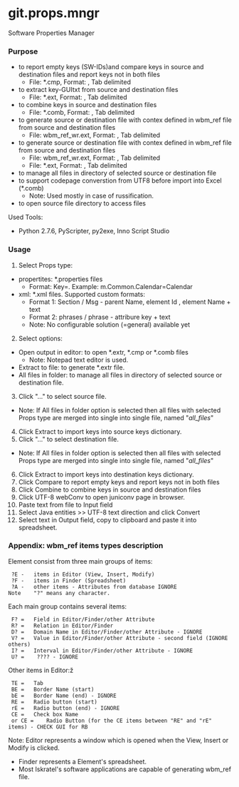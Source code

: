 git.props.mngr
==============

Software Properties Manager

### Purpose
* to report empty keys (SW-IDs)and compare keys in source and destination files and report keys not in both files
  * File: *.cmp, Format: <SW-ID> <SRC-GUI-TXT>, Tab delimited
* to extract key-GUItxt from source and destination files
  * File: *.ext, Format: <SW-ID> <SRC-GUI-TXT>, Tab delimited
* to combine keys in source and destination files
  * File: *.comb, Format: <Src Dir> <File> <Ratio> <SW ID> <English> <Russian>, Tab delimited
* to generate source or destination file with contex defined in wbm_ref file from source and destination files
  * File: wbm_ref_wr.ext, Format: <Src Dir> <File> <Ratio> <SW ID> <English> <Russian>, Tab delimited
* to generate source or destination file with contex defined in wbm_ref file from source and destination files
  * File: wbm_ref_wr.ext, Format: <Src Dir> <File> <Ratio> <SW ID> <English> <Russian>, Tab delimited
  * File: *.ext, Format: <SW-ID> <SRC-GUI-TXT> <TypesSum>, Tab delimited
* to manage all files in directory of selected source or destination file
* to support codepage converstion from UTF8 before import into Excel (*.comb)
  * Note: Used mostly in case of russification.
* to open source file directory to access files

Used Tools:
* Python 2.7.6, PyScripter, py2exe, Inno Script Studio

### Usage
1. Select Props type:
 * propertites: *.properties files
   * Format: Key=<GUI string>. Example: m.Common.Calendar=Calendar
 * xml: *.xml files. Supported custom formats:
   * Format 1: Section / Msg - parent Name, element Id , element Name + text
   * Format 2: phrases / phrase - attribure key + text
   * Note: No configurable solution (=general) available yet
2. Select options:
 * Open output in editor: to open *.extr, *.cmp or *.comb files
   * Note: Notepad text editor is used.
 * Extract to file: to generate *.extr file.
 * All files in folder: to manage all files in directory of selected source or destination file.
3. Click "..." to select source file.
 * Note: If All files in folder option is selected then all files with selected Props type
  are merged into single into single file, named "_all_files_"<Directory Name>
4. Click Extract to import keys into source keys dictionary.
5. Click "..." to select destination file.
 * Note: If All files in folder option is selected then all files with selected Props type
  are merged into single into single file, named "_all_files_"<Directory Name>
6. Click Extract to import keys into destination keys dictionary.
7. Click Compare to report empty keys and report keys not in both files
8. Click Combine to combine keys in source and destination files
9. Click UTF-8 webConv to open juniconv page in browser.
10. Paste text from file to Input field
11. Select Java entities >> UTF-8 text direction and click Convert
12. Select text in Output field, copy to clipboard and paste it into spreadsheet.

### Appendix: wbm_ref items types description

Element consist from three main groups of items:
```
 ?E - 	items in Editor (View, Insert, Modify)
 ?F - 	items in Finder (Spreadsheet)
 ?A - 	other items - Attributes from database IGNORE
Note	"?" means any character.
```
Each main group contains several items:
```
 F? = 	Field in Editor/Finder/other Attribute
 R? = 	Relation in Editor/Finder
 D? = 	Domain Name in Editor/Finder/other Attribute - IGNORE
 V? = 	Value in Editor/Finder/other Attribute - second field (IGNORE others)
 I? = 	Interval in Editor/Finder/other Attribute - IGNORE
 U? =    ???? - IGNORE
```
Other items in Editor:ž
```
 TE = 	Tab
 BE = 	Border Name (start)
 bE = 	Border Name (end) - IGNORE
 RE = 	Radio button (start)
 rE = 	Radio button (end) - IGNORE
 CE = 	Check box Name
 or CE = 	Radio Button (for the CE items between "RE" and "rE" items) - CHECK GUI for RB
```
Note: Editor represents a window which is opened when the View, Insert or Modify is clicked.
- Finder represents a Element's spreadsheet.
- Most Iskratel's software applications are capable of generating wbm_ref file.